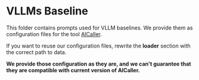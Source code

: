 # VLLMs Baseline

This folder contains prompts used for VLLM baselines. We provide them as configuration files for the tool [AICaller](https://github.com/mdocekal/ai_caller).

If you want to reuse our configuration files, rewrite the **loader** section with the correct path to data.

**We provide those configuration as they are, and we can't guarantee that they are compatible with current version of AICaller.**
